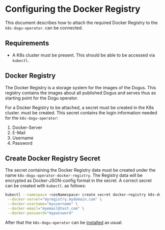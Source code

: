 # Configuring the Docker Registry

This document describes how to attach the required Docker Registry to the `k8s-dogu-operator`.
can be connected.

## Requirements

* A K8s cluster must be present. This should be able to be accessed via `kubectl`.

## Docker Registry

The Docker Registry is a storage system for the images of the Dogus. This registry contains the images
about all published Dogus and serves thus as starting point for the Dogu operator.

For a Docker Registry to be attached, a secret must be created in the K8s cluster.
must be created. This secret contains the login information needed for the `k8s-dogu-operator`:

1. Docker-Server
2. E-Mail
3. Username
3. Password

## Create Docker Registry Secret

The secret containing the Docker Registry data must be created under the name `k8s-dogu-operator-docker-registry`. The
Registry data will be encrypted as Docker-JSON-config format in the secret. A correct secret can be created with `kubectl`.
as follows:

```bash
kubectl --namespace <cesNamespace> create secret docker-registry k8s-dogu-operator-docker-registry \
 --docker-server="myregistry.mydomain.com" \
 --docker-username="myusername" \
 --docker-email="myemail@test.com" \
 --docker-password="mypassword"
```

After that the `k8s-dogu-operator` can be [installed](installing_operator_into_cluster_en.md) as usual.